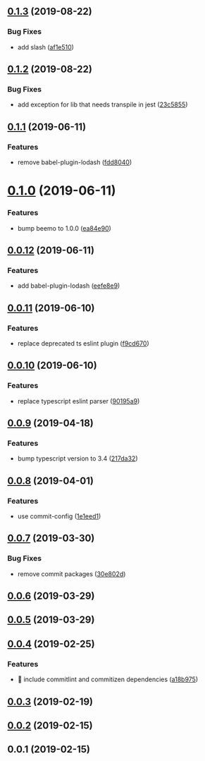 <a name="0.1.3"></a>
## [0.1.3](https://github.com/apache-superset/build-config/compare/v0.1.2...v0.1.3) (2019-08-22)


### Bug Fixes

* add slash ([af1e510](https://github.com/apache-superset/build-config/commit/af1e510))



<a name="0.1.2"></a>
## [0.1.2](https://github.com/apache-superset/build-config/compare/v0.1.1...v0.1.2) (2019-08-22)


### Bug Fixes

* add exception for lib that needs transpile in jest ([23c5855](https://github.com/apache-superset/build-config/commit/23c5855))



<a name="0.1.1"></a>
## [0.1.1](https://github.com/apache-superset/build-config/compare/v0.1.0...v0.1.1) (2019-06-11)


### Features

* remove babel-plugin-lodash ([fdd8040](https://github.com/apache-superset/build-config/commit/fdd8040))



<a name="0.1.0"></a>
# [0.1.0](https://github.com/apache-superset/build-config/compare/v0.0.12...v0.1.0) (2019-06-11)


### Features

* bump beemo to 1.0.0 ([ea84e90](https://github.com/apache-superset/build-config/commit/ea84e90))



<a name="0.0.12"></a>
## [0.0.12](https://github.com/apache-superset/build-config/compare/v0.0.11...v0.0.12) (2019-06-11)


### Features

* add babel-plugin-lodash ([eefe8e9](https://github.com/apache-superset/build-config/commit/eefe8e9))



<a name="0.0.11"></a>
## [0.0.11](https://github.com/apache-superset/build-config/compare/v0.0.10...v0.0.11) (2019-06-10)


### Features

* replace deprecated ts eslint plugin ([f9cd670](https://github.com/apache-superset/build-config/commit/f9cd670))



<a name="0.0.10"></a>
## [0.0.10](https://github.com/apache-superset/build-config/compare/v0.0.9...v0.0.10) (2019-06-10)


### Features

* replace typescript eslint parser ([90195a9](https://github.com/apache-superset/build-config/commit/90195a9))



<a name="0.0.9"></a>
## [0.0.9](https://github.com/apache-superset/build-config/compare/v0.0.8...v0.0.9) (2019-04-18)


### Features

* bump typescript version to 3.4 ([217da32](https://github.com/apache-superset/build-config/commit/217da32))



<a name="0.0.8"></a>
## [0.0.8](https://github.com/apache-superset/build-config/compare/v0.0.7...v0.0.8) (2019-04-01)


### Features

* use commit-config ([1e1eed1](https://github.com/apache-superset/build-config/commit/1e1eed1))



<a name="0.0.7"></a>
## [0.0.7](https://github.com/apache-superset/build-config/compare/v0.0.6...v0.0.7) (2019-03-30)


### Bug Fixes

* remove commit packages ([30e802d](https://github.com/apache-superset/build-config/commit/30e802d))



<a name="0.0.6"></a>
## [0.0.6](https://github.com/apache-superset/build-config/compare/v0.0.5...v0.0.6) (2019-03-29)



<a name="0.0.5"></a>
## [0.0.5](https://github.com/apache-superset/build-config/compare/v0.0.4...v0.0.5) (2019-03-29)



<a name="0.0.4"></a>
## [0.0.4](https://github.com/apache-superset/build-config/compare/v0.0.3...v0.0.4) (2019-02-25)


### Features

* 🎸 include commitlint and commitizen dependencies ([a18b975](https://github.com/apache-superset/build-config/commit/a18b975))



<a name="0.0.3"></a>
## [0.0.3](https://github.com/apache-superset/build-config/compare/v0.0.2...v0.0.3) (2019-02-19)



<a name="0.0.2"></a>
## [0.0.2](https://github.com/apache-superset/build-config/compare/v0.0.1...v0.0.2) (2019-02-15)



<a name="0.0.1"></a>
## 0.0.1 (2019-02-15)



